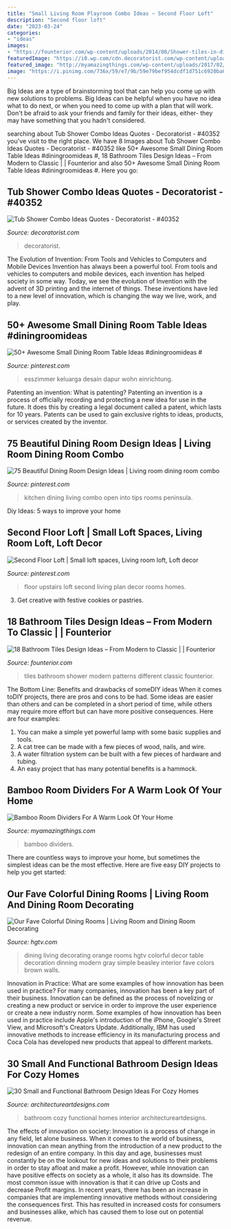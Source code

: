 ```yaml
---
title: "Small Living Room Playroom Combo Ideas ~ Second Floor Loft"
description: "Second floor loft"
date: "2023-03-24"
categories:
- "ideas"
images:
- "https://founterior.com/wp-content/uploads/2014/08/Shower-tiles-in-different-patterns.jpg"
featuredImage: "https://i0.wp.com/cdn.decoratorist.com/wp-content/uploads/tub-shower-combo-ideas-quotes-175933.jpg?fit=1000%2C1500&amp;ssl=1"
featured_image: "http://myamazingthings.com/wp-content/uploads/2017/02/bamboo-room-dividers.jpg"
image: "https://i.pinimg.com/736x/59/e7/9b/59e79bef954dcdf1d751c6920ba01a86.jpg"
---
```



Big Ideas are a type of brainstorming tool that can help you come up with new solutions to problems. Big Ideas can be helpful when you have no idea what to do next, or when you need to come up with a plan that will work. Don't be afraid to ask your friends and family for their ideas, either- they may have something that you hadn't considered.

	

		
searching about Tub Shower Combo Ideas Quotes - Decoratorist - #40352 you've visit to the right place. We have 8 Images about Tub Shower Combo Ideas Quotes - Decoratorist - #40352 like 50+ Awesome Small Dining Room Table Ideas #diningroomideas #, 18 Bathroom Tiles Design Ideas – From Modern to Classic | | Founterior and also 50+ Awesome Small Dining Room Table Ideas #diningroomideas #. Here you go:
		
    
## Tub Shower Combo Ideas Quotes - Decoratorist - #40352

<img loading=lazy src="https://i0.wp.com/cdn.decoratorist.com/wp-content/uploads/tub-shower-combo-ideas-quotes-175933.jpg?fit=1000%2C1500&amp;ssl=1" onerror="this.onerror=null;this.src='https://tse3.mm.bing.net/th?id=OIP.CZZoj-AaTJzJ4y0homEltQHaLH&amp;pid=15.1';" alt="Tub Shower Combo Ideas Quotes - Decoratorist - #40352">

_Source: decoratorist.com_

>decoratorist. 

	

The Evolution of Invention: From Tools and Vehicles to Computers and Mobile Devices
Invention has always been a powerful tool. From tools and vehicles to computers and mobile devices, each invention has helped society in some way. Today, we see the evolution of Invention with the advent of 3D printing and the internet of things. These inventions have led to a new level of innovation, which is changing the way we live, work, and play.

    
## 50+ Awesome Small Dining Room Table Ideas #diningroomideas #

<img loading=lazy src="https://i.pinimg.com/736x/81/c1/6b/81c16b52e292653495ecdb289a089400.jpg" onerror="this.onerror=null;this.src='https://tse1.mm.bing.net/th?id=OIP.yMeIeErAAy-BUfnercbFRgHaJ3&amp;pid=15.1';" alt="50+ Awesome Small Dining Room Table Ideas #diningroomideas #">

_Source: pinterest.com_

>esszimmer keluarga desain dapur wohn einrichtung. 

	

Patenting an invention: What is patenting?
Patenting an invention is a process of officially recording and protecting a new idea for use in the future. It does this by creating a legal document called a patent, which lasts for 10 years. Patents can be used to gain exclusive rights to ideas, products, or services created by the inventor.

    
## 75 Beautiful Dining Room Design Ideas | Living Room Dining Room Combo

<img loading=lazy src="https://i.pinimg.com/736x/59/e7/9b/59e79bef954dcdf1d751c6920ba01a86.jpg" onerror="this.onerror=null;this.src='https://tse4.mm.bing.net/th?id=OIP.j_663uU_zSLuixu-WVoShQHaKz&amp;pid=15.1';" alt="75 Beautiful Dining Room Design Ideas | Living room dining room combo">

_Source: pinterest.com_

>kitchen dining living combo open into tips rooms peninsula. 

	

Diy Ideas: 5 ways to improve your home

    
## Second Floor Loft | Small Loft Spaces, Living Room Loft, Loft Decor

<img loading=lazy src="https://i.pinimg.com/736x/5c/ae/1d/5cae1d159e8261fd9c8a75e46aac586b.jpg" onerror="this.onerror=null;this.src='https://tse2.mm.bing.net/th?id=OIP.8oBF276h7eRwF9fh9X_IdgHaEy&amp;pid=15.1';" alt="Second Floor Loft | Small loft spaces, Living room loft, Loft decor">

_Source: pinterest.com_

>floor upstairs loft second living plan decor rooms homes. 

	

3. Get creative with festive cookies or pastries.

    
## 18 Bathroom Tiles Design Ideas – From Modern To Classic | | Founterior

<img loading=lazy src="https://founterior.com/wp-content/uploads/2014/08/Shower-tiles-in-different-patterns.jpg" onerror="this.onerror=null;this.src='https://tse4.mm.bing.net/th?id=OIP.24AwrM-J37ddHy491aH89QHaMW&amp;pid=15.1';" alt="18 Bathroom Tiles Design Ideas – From Modern to Classic | | Founterior">

_Source: founterior.com_

>tiles bathroom shower modern patterns different classic founterior. 

	

The Bottom Line: Benefits and drawbacks of someDIY ideas
When it comes toDIY projects, there are pros and cons to be had. Some ideas are easier than others and can be completed in a short period of time, while others may require more effort but can have more positive consequences. Here are four examples: 
1. You can make a simple yet powerful lamp with some basic supplies and tools.
2. A cat tree can be made with a few pieces of wood, nails, and wire.
3. A water filtration system can be built with a few pieces of hardware and tubing. 
4. An easy project that has many potential benefits is a hammock.

    
## Bamboo Room Dividers For A Warm Look Of Your Home

<img loading=lazy src="http://myamazingthings.com/wp-content/uploads/2017/02/bamboo-room-dividers.jpg" onerror="this.onerror=null;this.src='https://tse2.mm.bing.net/th?id=OIP.WyqUQOhS4FC7nN5kSvva-wHaD3&amp;pid=15.1';" alt="Bamboo Room Dividers For A Warm Look Of Your Home">

_Source: myamazingthings.com_

>bamboo dividers. 

	

There are countless ways to improve your home, but sometimes the simplest ideas can be the most effective. Here are five easy DIY projects to help you get started: 

    
## Our Fave Colorful Dining Rooms | Living Room And Dining Room Decorating

<img loading=lazy src="http://hgtvhome.sndimg.com/content/dam/images/hgtv/fullset/2010/2/18/0/DP_beasley-orange-white-dining-room_s3x4.jpg.rend.hgtvcom.616.822.jpeg" onerror="this.onerror=null;this.src='https://tse4.mm.bing.net/th?id=OIP.47VX7u_oXQBFglWvSXno-gHaJ4&amp;pid=15.1';" alt="Our Fave Colorful Dining Rooms | Living Room and Dining Room Decorating">

_Source: hgtv.com_

>dining living decorating orange rooms hgtv colorful decor table decoration dinning modern gray simple beasley interior fave colors brown walls. 

	

Innovation in Practice: What are some examples of how innovation has been used in practice?
For many companies, innovation has been a key part of their business. Innovation can be defined as the process of novelizing or creating a new product or service in order to improve the user experience or create a new industry norm. 
Some examples of how innovation has been used in practice include Apple's introduction of the iPhone, Google's Street View, and Microsoft's Creators Update. Additionally, IBM has used innovative methods to increase efficiency in its manufacturing process and Coca Cola has developed new products that appeal to different markets.

    
## 30 Small And Functional Bathroom Design Ideas For Cozy Homes

<img loading=lazy src="https://www.architectureartdesigns.com/wp-content/uploads/2013/02/bathroom-ideas-architectureartdesigns-20.jpg" onerror="this.onerror=null;this.src='https://tse4.mm.bing.net/th?id=OIP.flerKPMeZWG0ZsXTNDQ4FgHaLH&amp;pid=15.1';" alt="30 Small and Functional Bathroom Design Ideas For Cozy Homes">

_Source: architectureartdesigns.com_

>bathroom cozy functional homes interior architectureartdesigns. 

	

The effects of innovation on society:
Innovation is a process of change in any field, let alone business. When it comes to the world of business, innovation can mean anything from the introduction of a new product to the redesign of an entire company. In this day and age, businesses must constantly be on the lookout for new ideas and solutions to their problems in order to stay afloat and make a profit.
However, while innovation can have positive effects on society as a whole, it also has its downside. The most common issue with innovation is that it can drive up Costs and decrease Profit margins. In recent years, there has been an increase in companies that are implementing innovative methods without considering the consequences first. This has resulted in increased costs for consumers and businesses alike, which has caused them to lose out on potential revenue.

